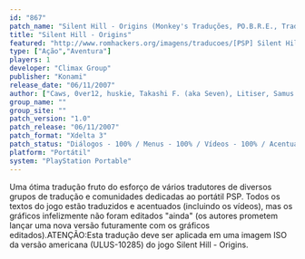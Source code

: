 ```yaml
---
id: "867"
patch_name: "Silent Hill - Origins (Monkey's Traduções, PO.B.R.E., Tradu-GameX, FUT, PSP News e Planeta PSP)"
title: "Silent Hill - Origins"
featured: "http://www.romhackers.org/imagens/traducoes/[PSP] Silent Hill - Origins - Monkey's Traduções - 1.jpg"
type: ["Ação","Aventura"]
players: 1
developer: "Climax Group"
publisher: "Konami"
release_date: "06/11/2007"
author: ["Caws, 0ver12, huskie, Takashi F. (aka Seven), Litiser, Samus e DedevilColaboradores: ETdr, Gnie, Pitoko e Siberiano"]
group_name: ""
group_site: ""
patch_version: "1.0"
patch_release: "06/11/2007"
patch_format: "Xdelta 3"
patch_status: "Diálogos - 100% / Menus - 100% / Vídeos - 100% / Acentuação - 100% / Gráficos - 0%"
platform: "Portátil"
system: "PlayStation Portable"
---
```


Uma ótima tradução fruto do esforço de vários tradutores de diversos grupos de tradução e comunidades dedicadas ao portátil PSP. Todos os textos do jogo estão traduzidos e acentuados (incluindo os vídeos), mas os gráficos infelizmente não foram editados "ainda" (os autores prometem lançar uma nova versão futuramente com os gráficos editados).ATENÇÃO:Esta tradução deve ser aplicada em uma imagem ISO da versão americana (ULUS-10285) do jogo Silent Hill - Origins.
